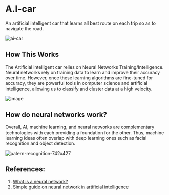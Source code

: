 # A.I-car
 An artificial intelligent car that learns all best route on each trip so as to navigate the road.
 
![ai-car](https://user-images.githubusercontent.com/37848504/211214438-ab5f5a1e-67af-47d9-a7e1-798aecf4588d.png)

## How This Works
The Artificial intelligent car relies on Neural Networks Training/Intelligence.
Neural networks rely on training data to learn and improve their accuracy over time.
However, once these learning algorithms are fine-tuned for accuracy, they are powerful tools in computer science and artificial intelligence, allowing us to classify and cluster data at a high velocity.

![image](https://user-images.githubusercontent.com/37848504/211214593-fb2b6944-d844-4154-b108-84a9b506e843.png)

## How do neural networks work?
Overall, AI, machine learning, and neural networks are complementary technologies with each providing a foundation for the other. Thus, machine learning ideas often overlap with deep learning ones such as facial recognition and object detection.

![patern-recognition-742x427](https://user-images.githubusercontent.com/37848504/211221640-5eb7be5a-741b-43be-93d8-62c2944587fa.jpeg)

## References:
1. <a href="https://www.ibm.com/topics/neural-networks">What is a neural network?</a>
2. <a href="https://indatalabs.com/blog/neural-networks-ai">Simple guide on neural network in artificial intelligence</a>
